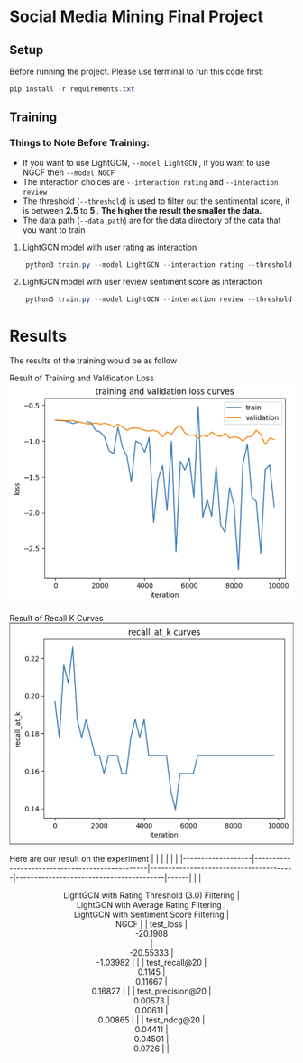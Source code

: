 # Social Media Mining Final Project

## Setup
Before running the project. Please use terminal to run this code first:

```powershell
pip install -r requirements.txt
```

## Training
<H3>Things to Note Before Training:</h3> 

- If you want to use LightGCN, ```--model LightGCN``` , if you want to use NGCF then ```--model NGCF```
- The interaction choices are ```--interaction rating``` and ```--interaction review```
- The threshold (```--threshold```) is used to filter out the sentimental score, it is between <b> 2.5</b> to <b> 5 </b>. **The higher the result the smaller the data.** 
- The data path (```--data_path```) are for the data directory of the data that you want to train
1. LightGCN model with user rating as interaction
```powershell
    python3 train.py --model LightGCN --interaction rating --threshold 3.0 --data_path data/places_data_new.json
```
2. LightGCN model with user review sentiment score as interaction
```powershell
    python3 train.py --model LightGCN --interaction review --threshold 3.0 --data_path data/places_data_new.json
```

# Results

The results of the training would be as follow

Result of Training and Valdidation Loss
![alt text](image-2.png)

Result of Recall K Curves
![alt text](image-1.png)

Here are our result on the experiment
|                   |                                                |                                        |                                         |      |
|-------------------|------------------------------------------------|----------------------------------------|-----------------------------------------|------|
|                   |  <center>LightGCN with Rating Threshold (3.0) Filtering |  <center>LightGCN with Average Rating Filtering |  <center>LightGCN with Sentiment Score Filtering |  <center>NGCF |
|     test_loss     |                   <center> -20.1908<center>                    |                 <center>-20.55333               |                 <center> -1.03982                |      |
|   test_recall@20  |                      <center>0.1145                     |                  <center>0.11667                |                  <center>0.16827                 |      |
| test_precision@20 |                     <center> 0.00573                    |                  <center>0.00611                |                  <center>0.00865                 |      |
|    test_ndcg@20   |                      <center>0.04411                    |                 <center> 0.04501                |                  <center> 0.0726                 |      |